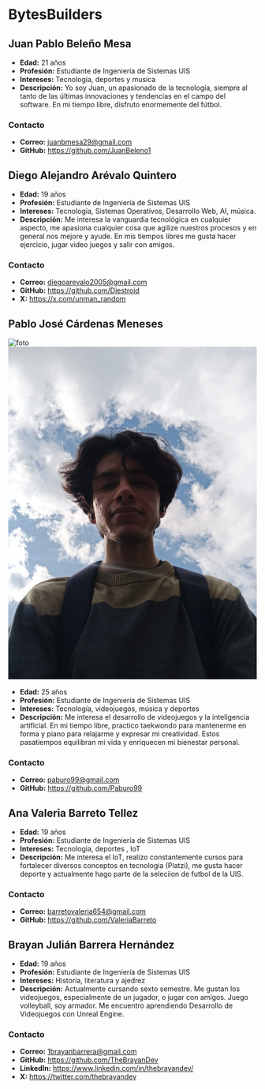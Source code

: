 # BytesBuilders

## Juan Pablo Beleño Mesa
- **Edad:** 21 años
- **Profesión:** Estudiante de Ingeniería de Sistemas UIS
- **Intereses:** Tecnología, deportes y musica
- **Descripción:** Yo soy Juan, un apasionado de la tecnología, siempre al tanto de las últimas innovaciones y tendencias en el campo del software. En mi tiempo libre, disfruto enormemente del fútbol. 
### Contacto
- **Correo:**  juanbmesa29@gmail.com 
- **GitHub:** https://github.com/JuanBeleno1

## Diego Alejandro Arévalo Quintero
- **Edad:** 19 años
- **Profesión:** Estudiante de Ingeniería de Sistemas UIS
- **Intereses:** Tecnología, Sistemas Operativos, Desarrollo Web, AI, música.
- **Descripción:** Me interesa la vanguardia tecnológica en cualquier aspecto, me apasiona cualquier cosa que agilize nuestros procesos y en general nos mejore y ayude. En mis tiempos libres me gusta hacer ejercicio, jugar video juegos y salir con amigos. 
### Contacto
- **Correo:** diegoarevalo2005@gmail.com
- **GitHub:** https://github.com/Diestroid
- **X:** https://x.com/unman_random

## Pablo José Cárdenas Meneses
![foto](https://encrypted-tbn0.gstatic.com/images?q=tbn:ANd9GcQqGK3diR3Zi-mnOXEaj-3ewmFyRYVxGzVzZw&s)
![mi foto](Fotos/foto-pablo)
- **Edad:** 25 años
- **Profesión:** Estudiante de Ingeniería de Sistemas UIS
- **Intereses:** Tecnología, videojuegos, música y deportes
- **Descripción:** Me interesa el desarrollo de videojuegos y la inteligencia artificial. En mi tiempo libre, practico taekwondo para mantenerme en forma y piano para relajarme y expresar mi creatividad. Estos pasatiempos equilibran mi vida y enriquecen mi bienestar personal.
### Contacto
- **Correo:** paburo99@gmail.com 
- **GitHub:** https://github.com/Paburo99

## Ana Valeria Barreto Tellez
- **Edad:** 19 años
- **Profesión:** Estudiante de Ingeniería de Sistemas UIS
- **Intereses:** Tecnologia, deportes , IoT
- **Descripción:** Me interesa el IoT, realizo constantemente cursos para fortalecer diversos conceptos en tecnologia (Platzi), me gusta hacer deporte y actualmente hago parte de la seleciion de futbol de la UIS.
### Contacto
- **Correo:** barretovaleria654@gmail.com 
- **GitHub:** https://github.com/ValeriaBarreto

## Brayan Julián Barrera Hernández
- **Edad:** 19 años
- **Profesión:** Estudiante de Ingeniería de Sistemas UIS
- **Intereses:** Historia, literatura y ajedrez
- **Descripción:** Actualmente cursando sexto semestre. Me gustan los videojuegos, especialmente de un jugador, o jugar con amigos. Juego volleyball, soy armador. Me encuentro aprendiendo Desarrollo de Videojuegos con Unreal Engine.
### Contacto
- **Correo:** 1brayanbarrera@gmail.com
- **GitHub:** https://github.com/TheBrayanDev
- **LinkedIn:** https://www.linkedin.com/in/thebrayandev/
- **X:** https://twitter.com/thebrayandev

